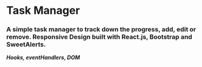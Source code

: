 # Task Manager

### A simple task manager to track down the progress, add, edit or remove. Responsive Design built with React.js, Bootstrap and SweetAlerts.

**_Hooks, eventHandlers, DOM_**

